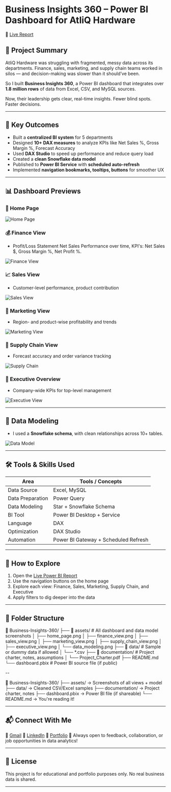 # Business Insights 360 – Power BI Dashboard for AtliQ Hardware

🔗 [Live Report](https://app.powerbi.com/reportEmbed?reportId=2016b7f1-19ca-40dc-a9b8-96026acdf8b5&appId=69251476-e697-4298-adfa-f1bb9dca8dda&autoAuth=true&ctid=c6e549b3-5f45-4032-aae9-d4244dc5b2c4)

## 🧠 Project Summary

AtliQ Hardware was struggling with fragmented, messy data across its departments. Finance, sales, marketing, and supply chain teams worked in silos — and decision-making was slower than it should’ve been.

So I built **Business Insights 360**, a Power BI dashboard that integrates over **1.8 million rows** of data from Excel, CSV, and MySQL sources.

Now, their leadership gets clear, real-time insights. Fewer blind spots. Faster decisions.

---

## 💼 Key Outcomes

- Built a **centralized BI system** for 5 departments
- Designed **10+ DAX measures** to analyze KPIs like Net Sales %, Gross Margin %, Forecast Accuracy
- Used **DAX Studio** to speed up performance and reduce query load
- Created a **clean Snowflake data model**
- Published to **Power BI Service** with **scheduled auto-refresh**
- Implemented **navigation bookmarks, tooltips, buttons** for smoother UX

---

## 📊 Dashboard Previews

### 🔹 Home Page

![Home Page](https://github.com/Anand-Analyst-05/BI-360/blob/main/Files/Home%20Page.png?raw=true)

### 💰 Finance View
- Profit/Loss Statement Net Sales Performance over time, KPI's: Net Sales $,  Gross Margin %, Net Profit %.


![Finance View](https://github.com/Anand-Analyst-05/BI-360/blob/main/Files/Finance%20View.png?raw=true)

### 📈 Sales View
- Customer-level performance, product contribution

![Sales View](https://github.com/Anand-Analyst-05/BI-360/blob/main/Files/Sales%20View.png?raw=true)

### 📣 Marketing View
- Region- and product-wise profitability and trends

![Marketing View](https://github.com/Anand-Analyst-05/BI-360/blob/main/Files/Marketing%20View.png?raw=true)

### 🚚 Supply Chain View
- Forecast accuracy and order variance tracking

![Supply Chain](https://github.com/Anand-Analyst-05/BI-360/blob/main/Files/Supply%20Chain%20View.png?raw=true)

### 🌟 Executive Overview
- Company-wide KPIs for top-level management

![Executive View](https://github.com/Anand-Analyst-05/BI-360/blob/main/Files/Executive%20View.png?raw=true)

---

## 📐 Data Modeling

- I used a **Snowflake schema**, with clean relationships across 10+ tables.

![Data Model](https://github.com/Anand-Analyst-05/BI-360/blob/main/Files/Data%20Modeling.png?raw=true)

---

## 🛠️ Tools & Skills Used

| Area                 | Tools / Concepts                          |
|----------------------|-------------------------------------------|
| Data Source          | Excel, MySQL                              |
| Data Preparation     | Power Query                               |
| Data Modeling        | Star + Snowflake Schema                   |
| BI Tool              | Power BI Desktop + Service                |
| Language             | DAX                                       |
| Optimization         | DAX Studio                                |
| Automation           | Power BI Gateway + Scheduled Refresh      |

---

## 🧭 How to Explore

1. Open the [Live Power BI Report](https://app.powerbi.com/reportEmbed?reportId=2016b7f1-19ca-40dc-a9b8-96026acdf8b5&appId=69251476-e697-4298-adfa-f1bb9dca8dda&autoAuth=true&ctid=c6e549b3-5f45-4032-aae9-d4244dc5b2c4)
2. Use the navigation buttons on the home page
3. Explore each view: Finance, Sales, Marketing, Supply Chain, and Executive
4. Apply filters to dig deeper into the data

---

## 📌 Folder Structure

📁 Business-Insights-360/
├── 📁 assets/                        # All dashboard and data model screenshots
│   ├── home_page.png
│   ├── finance_view.png
│   ├── sales_view.png
│   ├── marketing_view.png
│   ├── supply_chain_view.png
│   ├── executive_view.png
│   └── data_modeling.png
├── 📁 data/                          # Sample or dummy data if allowed
│   └── *.csv
├── 📁 documentation/                # Project charter, notes, assumptions
│   └── Project_Charter.pdf
├── README.md
└── dashboard.pbix                   # Power BI source file (if public)

--

📁 Business-Insights-360/
├── assets/ → Screenshots of all views + model
├── data/ → Cleaned CSV/Excel samples
├── documentation/ → Project charter, notes
├── dashboard.pbix → Power BI file (if shareable)
└── README.md → You're reading it!



---

## 📬 Connect With Me

📧 [Gmail](anandcinenkanolu.com)
🔗 [LinkedIn](https://www.linkedin.com/in/anand-cinenkanolu-data-analyst/)
📎  [Portfolio](https://codebasics.io/portfolio/Anand-Cinenkanolu)
💼 Always open to feedback, collaboration, or job opportunities in data analytics!

---

## 📝 License

This project is for educational and portfolio purposes only. No real business data is shared.

---


